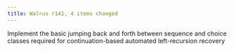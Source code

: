 ```yaml
---
title: Walrus r141, 4 items changed
---
```


Implement the basic jumping back and forth between sequence and choice classes required for continuation-based automated left-recursion recovery
